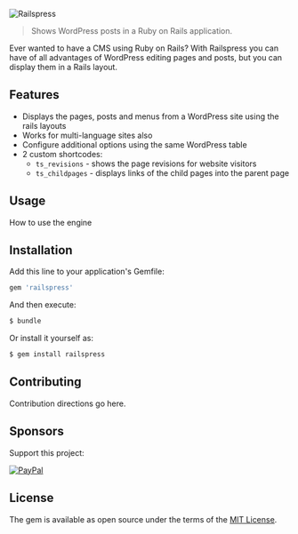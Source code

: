 ![Railspress](https://truesoft.ro/railspress/railspress-logo.png)

> Shows WordPress posts in a Ruby on Rails application.

Ever wanted to have a CMS using Ruby on Rails? With Railspress you can have of all 
advantages of WordPress editing pages and posts, but you can display them in a Rails 
layout.

## Features

- Displays the pages, posts and menus from a WordPress site using the rails layouts
- Works for multi-language sites also
- Configure additional options using the same WordPress table
- 2 custom shortcodes:
  - `ts_revisions` - shows the page revisions for website visitors
  - `ts_childpages` - displays links of the child pages into the parent page

## Usage
How to use the engine

## Installation
Add this line to your application's Gemfile:

```ruby
gem 'railspress'
```

And then execute:
```bash
$ bundle
```

Or install it yourself as:
```bash
$ gem install railspress
```

## Contributing

Contribution directions go here.

## Sponsors

Support this project:

[![PayPal](https://www.paypalobjects.com/webstatic/en_US/i/buttons/pp-acceptance-medium.png)](https://paypal.me/ibogdank/10eur)

## License
The gem is available as open source under the terms of the [MIT License](https://opensource.org/licenses/MIT).
